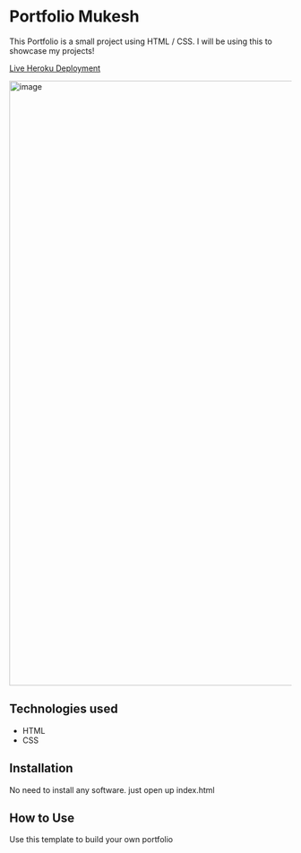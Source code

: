 # Portfolio Mukesh

This Portfolio is a small project using HTML / CSS. I will be using this to showcase my projects!

[Live Heroku Deployment](https://new-portfolio-mukesh.herokuapp.com/)


 <img width="1080" alt="image" src="">

## Technologies used

* HTML
* CSS

## Installation

No need to install any software. just open up index.html

## How to Use

Use this template to build your own portfolio
